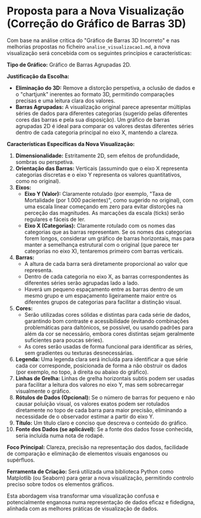 # Proposta para a Nova Visualização (Correção do Gráfico de Barras 3D)

Com base na análise crítica do "Gráfico de Barras 3D Incorreto" e nas melhorias propostas no ficheiro `analise_visualizacao1.md`, a nova visualização será concebida com os seguintes princípios e características:

**Tipo de Gráfico:** Gráfico de Barras Agrupadas 2D.

**Justificação da Escolha:**
*   **Eliminação do 3D:** Remove a distorção perspetiva, a oclusão de dados e o "chartjunk" inerentes ao formato 3D, permitindo comparações precisas e uma leitura clara dos valores.
*   **Barras Agrupadas:** A visualização original parece apresentar múltiplas séries de dados para diferentes categorias (sugerido pelas diferentes cores das barras e pela sua disposição). Um gráfico de barras agrupadas 2D é ideal para comparar os valores destas diferentes séries dentro de cada categoria principal no eixo X, mantendo a clareza.

**Características Específicas da Nova Visualização:**

1.  **Dimensionalidade:** Estritamente 2D, sem efeitos de profundidade, sombras ou perspetiva.
2.  **Orientação das Barras:** Verticais (assumindo que o eixo X representa categorias discretas e o eixo Y representa os valores quantitativos, como no original).
3.  **Eixos:**
    *   **Eixo Y (Valor):** Claramente rotulado (por exemplo, "Taxa de Mortalidade (por 1.000 pacientes)", como sugerido no original), com uma escala linear começando em zero para evitar distorções na perceção das magnitudes. As marcações da escala (ticks) serão regulares e fáceis de ler.
    *   **Eixo X (Categorias):** Claramente rotulado com os nomes das categorias que as barras representam. Se os nomes das categorias forem longos, considerar um gráfico de barras horizontais, mas para manter a semelhança estrutural com o original (que parece ter categorias no eixo X), tentaremos primeiro com barras verticais.
4.  **Barras:**
    *   A altura de cada barra será diretamente proporcional ao valor que representa.
    *   Dentro de cada categoria no eixo X, as barras correspondentes às diferentes séries serão agrupadas lado a lado.
    *   Haverá um pequeno espaçamento entre as barras dentro de um mesmo grupo e um espaçamento ligeiramente maior entre os diferentes grupos de categorias para facilitar a distinção visual.
5.  **Cores:**
    *   Serão utilizadas cores sólidas e distintas para cada série de dados, garantindo bom contraste e acessibilidade (evitando combinações problemáticas para daltónicos, se possível, ou usando padrões para além da cor se necessário, embora cores distintas sejam geralmente suficientes para poucas séries).
    *   As cores serão usadas de forma funcional para identificar as séries, sem gradientes ou texturas desnecessárias.
6.  **Legenda:** Uma legenda clara será incluída para identificar a que série cada cor corresponde, posicionada de forma a não obstruir os dados (por exemplo, no topo, à direita ou abaixo do gráfico).
7.  **Linhas de Grelha:** Linhas de grelha horizontais subtis podem ser usadas para facilitar a leitura dos valores no eixo Y, mas sem sobrecarregar visualmente o gráfico.
8.  **Rótulos de Dados (Opcional):** Se o número de barras for pequeno e não causar poluição visual, os valores exatos podem ser rotulados diretamente no topo de cada barra para maior precisão, eliminando a necessidade de o observador estimar a partir do eixo Y.
9.  **Título:** Um título claro e conciso que descreva o conteúdo do gráfico.
10. **Fonte dos Dados (se aplicável):** Se a fonte dos dados fosse conhecida, seria incluída numa nota de rodapé.

**Foco Principal:** Clareza, precisão na representação dos dados, facilidade de comparação e eliminação de elementos visuais enganosos ou supérfluos.

**Ferramenta de Criação:** Será utilizada uma biblioteca Python como Matplotlib (ou Seaborn) para gerar a nova visualização, permitindo controlo preciso sobre todos os elementos gráficos.

Esta abordagem visa transformar uma visualização confusa e potencialmente enganosa numa representação de dados eficaz e fidedigna, alinhada com as melhores práticas de visualização de dados.

